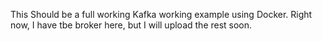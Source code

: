 This Should be a full working Kafka working example using Docker. 
Right now, I have tbe broker here, but I will upload the rest soon.
